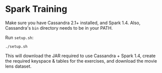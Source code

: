 # Spark Training

Make sure you have Cassandra 2.1+ installed, and Spark 1.4.  Also, Cassandra's `bin` directory needs to be in your PATH.

Run `setup.sh`:

    ./setup.sh

This will download the JAR required to use Cassandra + Spark 1.4, create the required keyspace & tables for the exercises, and download the movie lens dataset.
